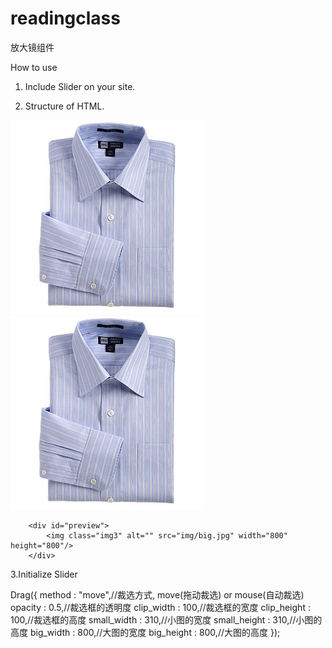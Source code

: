 # readingclass
放大镜组件

How to use

1. Include Slider on your site.

<link rel="stylesheet" type="text/css" href="css/style.css">
<script type="text/javascript" src="js/main.js"></script>

2. Structure of HTML.

  <div id="wrap">
	  <img class="img1" alt="" src="img/small.jpg" width="310" height="310" />
		<img class="img2" alt="" src="img/small.jpg" width="310" height="310"/>
		<div id="pop" class="pop"></div>

		<div id="preview">
			<img class="img3" alt="" src="img/big.jpg" width="800" height="800"/>
		</div>
  </div>

3.Initialize Slider

  Drag({
    method : "move",//裁选方式, move(拖动裁选) or mouse(自动裁选)
		opacity : 0.5,//裁选框的透明度
		clip_width : 100,//裁选框的宽度
		clip_height : 100,//裁选框的高度
		small_width : 310,//小图的宽度
		small_height : 310,//小图的高度
		big_width : 800,//大图的宽度
		big_height : 800,//大图的高度
	});
